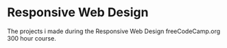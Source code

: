 # Responsive Web Design
The projects i made during the Responsive Web Design freeCodeCamp.org 300 hour course.
